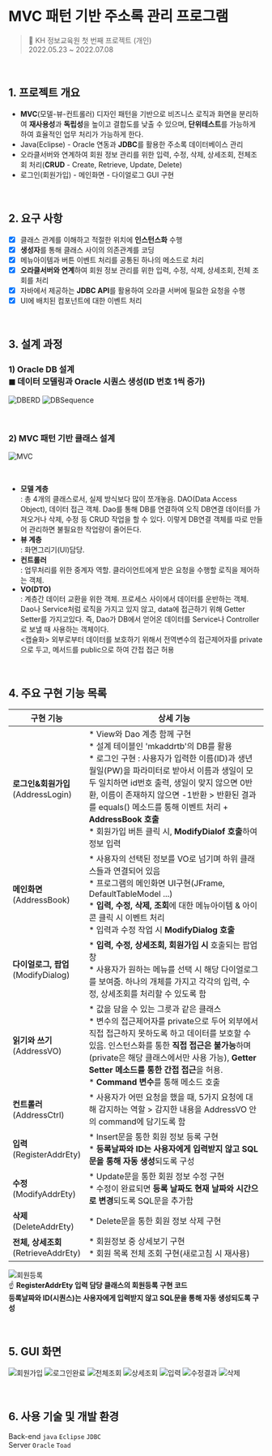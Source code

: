 <br>

# MVC 패턴 기반 주소록 관리 프로그램

> 📌 KH 정보교육원 첫 번째 프로젝트 (개인) <br>
> 2022.05.23 ~ 2022.07.08

<br>

## 1. 프로젝트 개요

- **MVC**(모델-뷰-컨트롤러) 디자인 패턴을 기반으로 비즈니스 로직과 화면을 분리하여 **재사용성**과 **독립성**을 높이고 결합도를 낮출 수 있으며, **단위테스트**를 가능하게 하여 효율적인 업무 처리가 가능하게 한다.
- Java(Eclipse) - Oracle 연동과 **JDBC**를 활용한 주소록 데이터베이스 관리
- 오라클서버와 연계하여 회원 정보 관리를 위한 입력, 수정, 삭제, 상세조회, 전체조회 처리(**CRUD** - Create, Retrieve, Update, Delete)
- 로그인(회원가입) - 메인화면 - 다이얼로그 GUI 구현

<br>

## 2. 요구 사항

- [x] 클래스 관계를 이해하고 적절한 위치에 **인스턴스화** 수행
- [x] **생성자**를 통해 클래스 사이의 의존관계를 코딩
- [x] 메뉴아이템과 버튼 이벤트 처리를 공통된 하나의 메소드로 처리
- [x] **오라클서버와 연계**하여 회원 정보 관리를 위한 입력, 수정, 삭제, 상세조회, 전체 조회를 처리
- [x] 자바에서 제공하는 **JDBC API**를 활용하여 오라클 서버에 필요한 요청을 수행
- [x] UI에 배치된 컴포넌트에 대한 이벤트 처리

<br>

## 3. 설계 과정

### 1) Oracle DB 설계 <br>  ◼ 데이터 모델링과 Oracle 시퀀스 생성(ID 번호 1씩 증가)
![DBERD](https://user-images.githubusercontent.com/99080986/177373122-5f73554e-007b-4702-b541-fcab477ca2d3.JPG)
![DBSequence](https://user-images.githubusercontent.com/99080986/177606077-c0d8e5bc-fb5b-4cdd-adb6-ddb5a88bcf42.JPG)


<br>

### 2) MVC 패턴 기반 클래스 설계
![MVC](https://user-images.githubusercontent.com/99080986/177373370-18cea6a1-4d53-42c4-be95-64c65c17211e.JPG)


  <br>
  
- **모델 계층** <br>: 총 4개의 클래스로서, 실제 방식보다 많이 쪼개놓음. DAO(Data Access Object), 데이터 접근 객체. Dao를 통해 DB를 연결하여 오직 DB연결 데이터를 가져오거나 삭제, 수정 등 CRUD 작업을 할 수 있다. 이렇게 DB연결 객체를 따로 만들어 관리하면 불필요한 작업량이 줄어든다.
- **뷰 계층** <br>: 화면그리기(UI)담당. 
- **컨트롤러** <br>: 업무처리를 위한 중계자 역할. 클라이언트에게 받은 요청을 수행할 로직을 제어하는 객체. 
- **VO(DTO)** <br>: 계층간 데이터 교환을 위한 객체. 프로세스 사이에서 데이터를 운반하는 객체. Dao나 Service처럼 로직을 가지고 있지 않고, data에 접근하기 위해 Getter Setter를 가지고있다. 즉, Dao가 DB에서 얻어온 데이터를 Service나 Controller로 보낼 때 사용하는 객체이다. <br> <캡슐화> 외부로부터 데이터를 보호하기 위해서 전역변수의 접근제어자를 private으로 두고, 메서드를 public으로 하여 간접 접근 허용

<br>

## 4. 주요 구현 기능 목록

| 구현 기능                               | 상세 기능 |
| --------------------------------------- | --------- |
| **로그인&회원가입**<br>(AddressLogin)   | * View와 Dao 계층 함께 구현<br> * 설계 테이블인 'mkaddrtb'의 DB를 활용<br> * 로그인 구현 : 사용자가 입력한 이름(ID)과 생년월일(PW)을 파라미터로 받아서 이름과 생일이 모두 일치하면 id번호 출력, 생일이 맞지 않으면 0반환, 이름이 존재하지 않으면 -1반환 > 반환된 결과를 equals() 메소드를 통해 이벤트 처리 + **AddressBook 호출** <br> * 회원가입 버튼 클릭 시, **ModifyDialof 호출**하여 정보 입력   |
| **메인화면**<br>(AddressBook)           | * 사용자의 선택된 정보를 VO로 넘기며 하위 클래스들과 연결되어 있음 <br> * 프로그램의 메인화면 UI구현(JFrame, DefaultTableModel ...) <br> * **입력, 수정, 삭제, 조회**에 대한 메뉴아이템 & 아이콘 클릭 시 이벤트 처리 <br> * 입력과 수정 작업 시 **ModifyDialog 호출**  |
| **다이얼로그, 팝업**<br>(ModifyDialog)  | * **입력, 수정, 상세조회, 회원가입 시** 호출되는 팝업창 <br> * 사용자가 원하는 메뉴를 선택 시 해당 다이얼로그를 보여줌. 하나의 개체를 가지고 각각의 입력, 수정, 상세조회를 처리할 수 있도록 함 |
| **읽기와 쓰기**<br>(AddressVO)          | * 값을 담을 수 있는 그릇과 같은 클래스 <br> * 변수의 접근제어자를 private으로 두어 외부에서 직접 접근하지 못하도록 하고 데이터를 보호할 수 있음. 인스턴스화를 통한 **직접 접근은 불가능**하며(private은 해당 클래스에서만 사용 가능), **Getter Setter 메소드를 통한 간접 접근**을 허용.  <br> * **Command 변수**를 통해 메소드 호출 |
| **컨트롤러**<br>(AddressCtrl)           | * 사용자가 어떤 요청을 했을 때, 5가지 요청에 대해 감지하는 역할 > 감지한 내용을 AddressVO 안의 command에 담기도록 함 |
| **입력**<br>(RegisterAddrEty)           | * Insert문을 통한 회원 정보 등록 구현 <br> * **등록날짜와 ID는 사용자에게 입력받지 않고 SQL문을 통해 자동 생성**되도록 구성|
| **수정**<br>(ModifyAddrEty)             |  * Update문을 통한 회원 정보 수정 구현 <br> * 수정이 완료되면 **등록 날짜도 현재 날짜와 시간으로 변경**되도록 SQL문을 추가함  |
| **삭제**<br>(DeleteAddrEty)             | * Delete문을 통한 회원 정보 삭제 구현 |
| **전체, 상세조회**<br>(RetrieveAddrEty) | * 회원정보 중 상세보기 구현 <br> * 회원 목록 전체 조회 구현(새로고침 시 재사용) |

![회원등록](https://user-images.githubusercontent.com/99080986/177595995-0ac95fb5-4f41-4405-b490-281b2da6b6d0.JPG) <br>
☝ **RegisterAddrEty 입력 담당 클래스의 회원등록 구현 코드** <br> **등록날짜와 ID(시퀀스)는 사용자에게 입력받지 않고 SQL문을 통해 자동 생성되도록 구성**


<br>

## 5. GUI 화면
![회원가입](https://user-images.githubusercontent.com/99080986/177594463-b8b5c8af-1bd8-4df4-8821-3fbf33fb8137.JPG)
![로그인완료](https://user-images.githubusercontent.com/99080986/177595735-4fb6700f-d65e-4745-90f8-14c4f4cc4ad3.JPG)
![전체조회](https://user-images.githubusercontent.com/99080986/177594652-2f8a6ab0-2a4e-4ba6-bd71-e31af5c1ffb5.JPG)
![상세조회](https://user-images.githubusercontent.com/99080986/177594680-fffadb6f-6229-40f1-9eb2-51ef6daa7ded.JPG)
![입력](https://user-images.githubusercontent.com/99080986/177594716-d7675655-b8b0-446a-99a6-cc9527429912.JPG)
![수정결과](https://user-images.githubusercontent.com/99080986/177595203-62dec250-c520-4d0b-a7fc-a92f1bb52be4.JPG)
![삭제](https://user-images.githubusercontent.com/99080986/177595235-c7a24b10-be01-4e5b-b757-03ff02830d8c.JPG)




<br>

## 6. 사용 기술 및 개발 환경

Back-end   `java` `Eclipse` `JDBC` <br>
Server  `Oracle` `Toad`
